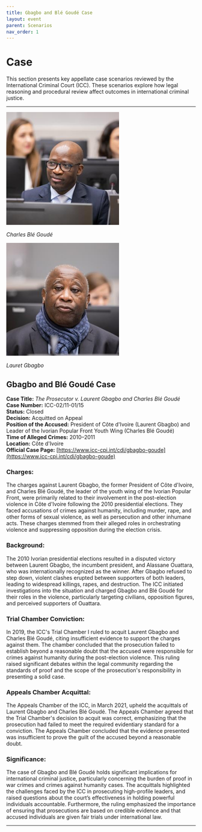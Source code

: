 ```yaml
---
title: Gbagbo and Blé Goudé Case
layout: event
parent: Scenarios
nav_order: 1
---
```


# Case

This section presents key appellate case scenarios reviewed by the International Criminal Court (ICC). These scenarios explore how legal reasoning and procedural review affect outcomes in international criminal justice.

---

![Charles Blé Goudé](Charles_Goude.jpeg)

*Charles Blé Goudé*

![Lauret_Gbagbo](Laurent_Gbagbo.jpeg)

*Lauret Gbagbo*

## Gbagbo and Blé Goudé Case

**Case Title:** *The Prosecutor v. Laurent Gbagbo and Charles Blé Goudé*  
**Case Number:** ICC-02/11-01/15  
**Status:** Closed  
**Decision:** Acquitted on Appeal  
**Position of the Accused:** President of Côte d'Ivoire (Laurent Gbagbo) and Leader of the Ivorian Popular Front Youth Wing (Charles Blé Goudé)  
**Time of Alleged Crimes:** 2010–2011  
**Location:** Côte d'Ivoire  
**Official Case Page:** [https://www.icc-cpi.int/cdi/gbagbo-goude](https://www.icc-cpi.int/cdi/gbagbo-goude)


### Charges:

The charges against Laurent Gbagbo, the former President of Côte d'Ivoire, and Charles Blé Goudé, the leader of the youth wing of the Ivorian Popular Front, were primarily related to their involvement in the post-election violence in Côte d'Ivoire following the 2010 presidential elections. They faced accusations of crimes against humanity, including murder, rape, and other forms of sexual violence, as well as persecution and other inhumane acts. These charges stemmed from their alleged roles in orchestrating violence and suppressing opposition during the election crisis.

### Background:

The 2010 Ivorian presidential elections resulted in a disputed victory between Laurent Gbagbo, the incumbent president, and Alassane Ouattara, who was internationally recognized as the winner. After Gbagbo refused to step down, violent clashes erupted between supporters of both leaders, leading to widespread killings, rapes, and destruction. The ICC initiated investigations into the situation and charged Gbagbo and Blé Goudé for their roles in the violence, particularly targeting civilians, opposition figures, and perceived supporters of Ouattara.

### Trial Chamber Conviction:

In 2019, the ICC's Trial Chamber I ruled to acquit Laurent Gbagbo and Charles Blé Goudé, citing insufficient evidence to support the charges against them. The chamber concluded that the prosecution failed to establish beyond a reasonable doubt that the accused were responsible for crimes against humanity during the post-election violence. This ruling raised significant debates within the legal community regarding the standards of proof and the scope of the prosecution's responsibility in presenting a solid case.

### Appeals Chamber Acquittal:

The Appeals Chamber of the ICC, in March 2021, upheld the acquittals of Laurent Gbagbo and Charles Blé Goudé. The Appeals Chamber agreed that the Trial Chamber's decision to acquit was correct, emphasizing that the prosecution had failed to meet the required evidentiary standard for a conviction. The Appeals Chamber concluded that the evidence presented was insufficient to prove the guilt of the accused beyond a reasonable doubt.

### Significance:

The case of Gbagbo and Blé Goudé holds significant implications for international criminal justice, particularly concerning the burden of proof in war crimes and crimes against humanity cases. The acquittals highlighted the challenges faced by the ICC in prosecuting high-profile leaders, and raised questions about the court’s effectiveness in holding powerful individuals accountable. Furthermore, the ruling emphasized the importance of ensuring that prosecutions are based on credible evidence and that accused individuals are given fair trials under international law.

---
